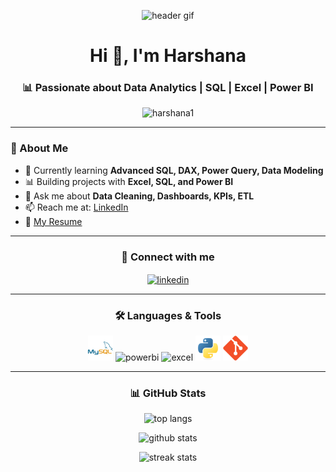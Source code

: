 <p align="center">
  <img src="https://user-images.githubusercontent.com/74038190/225813708-98b745f2-7d22-48cf-9150-083f1b00d6c9.gif" alt="header gif" />
</p>

<h1 align="center">Hi 👋, I'm Harshana</h1>
<h3 align="center">📊 Passionate about Data Analytics | SQL | Excel | Power BI</h3>

<p align="center">
  <img src="https://komarev.com/ghpvc/?username=harshana1&label=Profile%20views&color=0e75b6&style=flat" alt="harshana1" />
</p>

---

### 🚀 About Me  
- 🌱 Currently learning **Advanced SQL, DAX, Power Query, Data Modeling**  
- 📊 Building projects with **Excel, SQL, and Power BI**  
- 💬 Ask me about **Data Cleaning, Dashboards, KPIs, ETL**  
- 📫 Reach me at: [LinkedIn](www.linkedin.com/in/harshana-suraweera)  
- 📄 [My Resume]()  

---

<h3 align="center">🤝 Connect with me</h3>
<p align="center">
  <a href="https://linkedin.com/in/harshana-suraweera-7862aa148/" target="blank">
    <img align="center" src="https://raw.githubusercontent.com/rahuldkjain/github-profile-readme-generator/master/src/images/icons/Social/linked-in-alt.svg" alt="linkedin" height="30" width="40" />
  </a>
</p>

---

<h3 align="center">🛠 Languages & Tools</h3>
<p align="center">
  <img src="https://raw.githubusercontent.com/devicons/devicon/master/icons/mysql/mysql-original-wordmark.svg" alt="mysql" width="40" height="40"/> 
  <img src="https://img.icons8.com/color/48/power-bi.png" alt="powerbi" width="40" height="40"/>
  <img src="https://cdn-icons-png.flaticon.com/512/888/888859.png" alt="excel" width="40" height="40"/>
  <img src="https://raw.githubusercontent.com/devicons/devicon/master/icons/python/python-original.svg" alt="python" width="40" height="40"/>
  <img src="https://raw.githubusercontent.com/devicons/devicon/master/icons/git/git-original.svg" alt="git" width="40" height="40"/>
</p>

---

<h3 align="center">📊 GitHub Stats</h3>
<p align="center">
  <img src="https://github-readme-stats.vercel.app/api/top-langs?username=harshana1&show_icons=true&locale=en&layout=compact" alt="top langs" />
</p>
<p align="center">
  <img src="https://github-readme-stats.vercel.app/api?username=harshana1&show_icons=true&locale=en" alt="github stats" />
</p>
<p align="center">
  <img src="https://github-readme-streak-stats.herokuapp.com/?user=harshana1&" alt="streak stats" />
</p>
